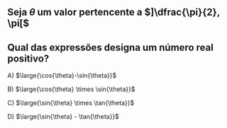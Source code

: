 ## Seja $\theta$ um valor pertencente a $]\dfrac{\pi}{2}, \pi[$
## Qual das expressões designa um número real positivo?
A) $\large{\cos{\theta}-\sin{\theta}}$

B) $\large{\cos{\theta} \times \sin{\theta}}$

C) $\large{\sin{\theta} \times \tan{\theta}}$

D) $\large{\sin{\theta} - \tan{\theta}}$
